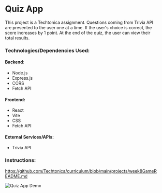 # Quiz App
This project is a Techtonica assignment. Questions coming from Trivia API are presented to the user one at a time. If the user's choice is correct, the score increases by 1 point. At the end of the quiz, the user can view their total results.

### Technologies/Dependencies Used:

#### Backend:
* Node.js
* Express.js
* CORS 
* Fetch API 

#### Frontend:
* React
* Vite 
* CSS 
* Fetch API 

#### External Services/APIs:
* Trivia API

### Instructions: 
https://github.com/Techtonica/curriculum/blob/main/projects/week8GameREADME.md

![Quiz App Demo](quizApp.gif)

